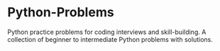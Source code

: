 # Python-Problems
Python practice problems for coding interviews and skill-building.
A collection of beginner to intermediate Python problems with solutions.
